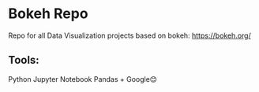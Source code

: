 # Bokeh Repo
 Repo for all Data Visualization projects based on bokeh: https://bokeh.org/


## Tools:
 Python
 Jupyter Notebook
 Pandas
 +
 Google😊